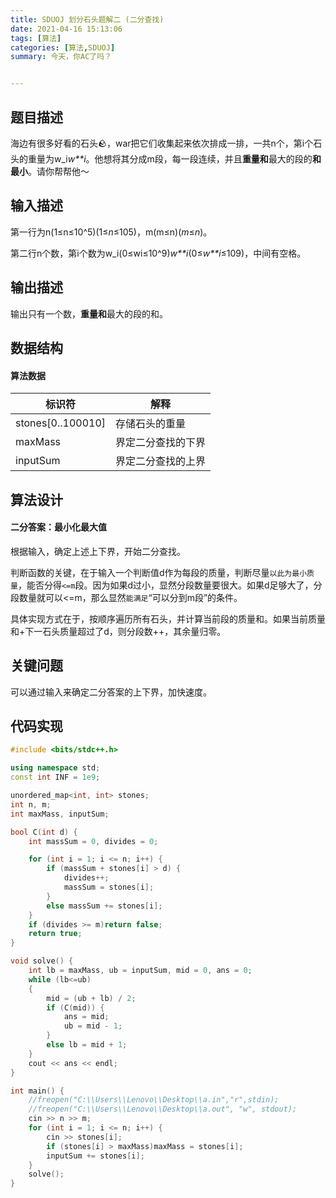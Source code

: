 ```yaml
---
title: SDUOJ 划分石头题解二 (二分查找)
date: 2021-04-16 15:13:06
tags: [算法]
categories: [算法,SDUOJ]
summary: 今天，你AC了吗？


---
```




## 题目描述

海边有很多好看的石头🪨，war把它们收集起来依次排成一排，一共n个，第i个石头的重量为w_i*w**i*。他想将其分成m段，每一段连续，并且**重量和**最大的段的**和最小**。请你帮帮他～

## 输入描述

第一行为n(1≤n≤10^5)(1≤*n*≤105)，m(m≤n)(*m*≤*n*)。

第二行n个数，第i个数为w_i(0≤wi≤10^9)*w**i*(0≤*w**i*≤109)，中间有空格。

## 输出描述

输出只有一个数，**重量和**最大的段的和。



## 数据结构

#### 算法数据

| 标识符            | 解释               |
| ----------------- | ------------------ |
| stones[0..100010] | 存储石头的重量     |
| maxMass           | 界定二分查找的下界 |
| inputSum          | 界定二分查找的上界 |



## 算法设计

#### 二分答案：最小化最大值

根据输入，确定上述上下界，开始二分查找。

判断函数的关键，在于输入一个判断值d作为每段的质量，判断尽量`以此为最小质量`，能否分得`<=m`段。因为如果d过小，显然分段数量要很大。如果d足够大了，分段数量就可以<=m，那么显然`能满足`“可以分到m段”的条件。

具体实现方式在于，按顺序遍历所有石头，并计算当前段的质量和。如果当前质量和+下一石头质量超过了d，则分段数++，其余量归零。



## 关键问题

可以通过输入来确定二分答案的上下界，加快速度。



## 代码实现

```c++
#include <bits/stdc++.h>

using namespace std;
const int INF = 1e9;

unordered_map<int, int> stones;
int n, m;
int maxMass, inputSum;

bool C(int d) {
	int massSum = 0, divides = 0;

	for (int i = 1; i <= n; i++) {
		if (massSum + stones[i] > d) {
			divides++;
			massSum = stones[i];
		}
		else massSum += stones[i];
	}
	if (divides >= m)return false;
	return true;
}

void solve() {
	int lb = maxMass, ub = inputSum, mid = 0, ans = 0;
	while (lb<=ub)
	{
		mid = (ub + lb) / 2;
		if (C(mid)) {
			ans = mid;
			ub = mid - 1;
		}
		else lb = mid + 1;
	}
	cout << ans << endl;
}

int main() {
	//freopen("C:\\Users\\Lenovo\\Desktop\\a.in","r",stdin);
	//freopen("C:\\Users\\Lenovo\\Desktop\\a.out", "w", stdout);
	cin >> n >> m;
	for (int i = 1; i <= n; i++) {
		cin >> stones[i]; 
		if (stones[i] > maxMass)maxMass = stones[i];
		inputSum += stones[i];
	}
	solve();
}

```

